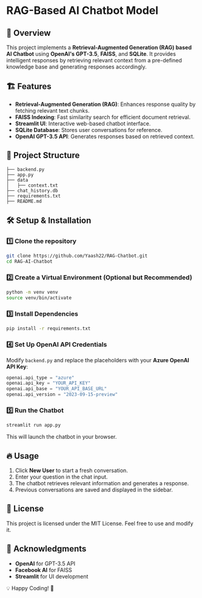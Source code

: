 # RAG-Based AI Chatbot Model

## 🚀 Overview
This project implements a **Retrieval-Augmented Generation (RAG) based AI Chatbot** using **OpenAI's GPT-3.5**, **FAISS**, and **SQLite**. It provides intelligent responses by retrieving relevant context from a pre-defined knowledge base and generating responses accordingly.

## 🏗️ Features
- **Retrieval-Augmented Generation (RAG)**: Enhances response quality by fetching relevant text chunks.
- **FAISS Indexing**: Fast similarity search for efficient document retrieval.
- **Streamlit UI**: Interactive web-based chatbot interface.
- **SQLite Database**: Stores user conversations for reference.
- **OpenAI GPT-3.5 API**: Generates responses based on retrieved context.

## 📂 Project Structure
```
├── backend.py         
├── app.py        
├── data
│   ├── context.txt    
├── chat_history.db    
├── requirements.txt  
├── README.md         
```

## 🛠️ Setup & Installation
### 1️⃣ Clone the repository
```sh
git clone https://github.com/Yaash22/RAG-Chatbot.git
cd RAG-AI-Chatbot
```

### 2️⃣ Create a Virtual Environment (Optional but Recommended)
```sh
python -m venv venv
source venv/bin/activate  
```

### 3️⃣ Install Dependencies
```sh
pip install -r requirements.txt
```

### 4️⃣ Set Up OpenAI API Credentials
Modify `backend.py` and replace the placeholders with your **Azure OpenAI API Key**:
```python
openai.api_type = "azure"
openai.api_key = "YOUR_API_KEY"
openai.api_base = "YOUR_API_BASE_URL"
openai.api_version = "2023-09-15-preview"
```

### 5️⃣ Run the Chatbot
```sh
streamlit run app.py
```
This will launch the chatbot in your browser.

## 🔥 Usage
1. Click **New User** to start a fresh conversation.
2. Enter your question in the chat input.
3. The chatbot retrieves relevant information and generates a response.
4. Previous conversations are saved and displayed in the sidebar.

## 📜 License
This project is licensed under the MIT License. Feel free to use and modify it.

## 🙌 Acknowledgments
- **OpenAI** for GPT-3.5 API
- **Facebook AI** for FAISS
- **Streamlit** for UI development

💡 Happy Coding! 🚀


